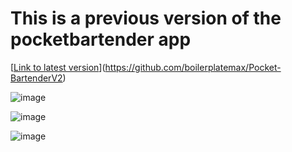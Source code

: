# This is a previous version of the pocketbartender app
[[Link to latest version]([url](https://github.com/boilerplatemax/Pocket-BartenderV2))](https://github.com/boilerplatemax/Pocket-BartenderV2)

![image](https://user-images.githubusercontent.com/113940871/195730048-e94451ca-fbec-4620-87b9-1c83edda80bc.png)

![image](https://user-images.githubusercontent.com/113940871/195730271-e7b53d4d-80dc-439e-a97e-b437f04e8aac.png)

![image](https://user-images.githubusercontent.com/113940871/195730948-ce2fa94f-f9ef-4594-8fae-ae94d6de3585.png)
